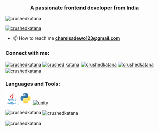<h3 align="center">A passionate frontend developer from India</h3>

<p align="left"> <img src="https://komarev.com/ghpvc/?username=crushedkatana&label=Profile%20views&color=0e75b6&style=flat" alt="crushedkatana" /> </p>

<p align="left"> <a href="https://github.com/ryo-ma/github-profile-trophy"><img src="https://github-profile-trophy.vercel.app/?username=crushedkatana" alt="crushedkatana" /></a> </p>

- 📫 How to reach me **charelsadewo123@gmail.com**

<h3 align="left">Connect with me:</h3>
<p align="left">
<a href="https://twitter.com/crushedkatana" target="blank"><img align="center" src="https://raw.githubusercontent.com/rahuldkjain/github-profile-readme-generator/master/src/images/icons/Social/twitter.svg" alt="crushedkatana" height="30" width="40" /></a>
<a href="https://fb.com/crushed katana" target="blank"><img align="center" src="https://raw.githubusercontent.com/rahuldkjain/github-profile-readme-generator/master/src/images/icons/Social/facebook.svg" alt="crushed katana" height="30" width="40" /></a>
<a href="https://instagram.com/crushedkatana" target="blank"><img align="center" src="https://raw.githubusercontent.com/rahuldkjain/github-profile-readme-generator/master/src/images/icons/Social/instagram.svg" alt="crushedkatana" height="30" width="40" /></a>
<a href="https://www.youtube.com/c/crushedkatana" target="blank"><img align="center" src="https://raw.githubusercontent.com/rahuldkjain/github-profile-readme-generator/master/src/images/icons/Social/youtube.svg" alt="crushedkatana" height="30" width="40" /></a>
<a href="https://discord.gg/crushedkatana" target="blank"><img align="center" src="https://raw.githubusercontent.com/rahuldkjain/github-profile-readme-generator/master/src/images/icons/Social/discord.svg" alt="crushedkatana" height="30" width="40" /></a>
</p>

<h3 align="left">Languages and Tools:</h3>
<p align="left"> <a href="https://www.java.com" target="_blank" rel="noreferrer"> <img src="https://raw.githubusercontent.com/devicons/devicon/master/icons/java/java-original.svg" alt="java" width="40" height="40"/> </a> <a href="https://www.python.org" target="_blank" rel="noreferrer"> <img src="https://raw.githubusercontent.com/devicons/devicon/master/icons/python/python-original.svg" alt="python" width="40" height="40"/> </a> <a href="https://unity.com/" target="_blank" rel="noreferrer"> <img src="https://www.vectorlogo.zone/logos/unity3d/unity3d-icon.svg" alt="unity" width="40" height="40"/> </a> </p>

<p><img align="left" src="https://github-readme-stats.vercel.app/api/top-langs?username=crushedkatana&show_icons=true&locale=en&layout=compact" alt="crushedkatana" /></p>

<p>&nbsp;<img align="center" src="https://github-readme-stats.vercel.app/api?username=crushedkatana&show_icons=true&locale=en" alt="crushedkatana" /></p>

<p><img align="center" src="https://github-readme-streak-stats.herokuapp.com/?user=crushedkatana&" alt="crushedkatana" /></p>
